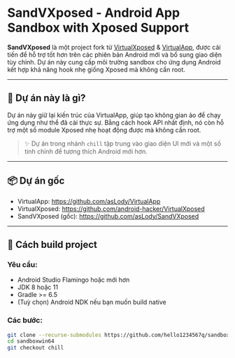 # SandVXposed - Android App Sandbox with Xposed Support

**SandVXposed** là một project fork từ [VirtualXposed](https://github.com/android-hacker/VirtualXposed) & [VirtualApp](https://github.com/asLody/VirtualApp), được cải tiến để hỗ trợ tốt hơn trên các phiên bản Android mới và bổ sung giao diện tùy chỉnh. Dự án này cung cấp môi trường sandbox cho ứng dụng Android kết hợp khả năng hook nhẹ giống Xposed mà không cần root.

---

## 🧪 Dự án này là gì?

Dự án này giữ lại kiến trúc của VirtualApp, giúp tạo không gian ảo để chạy ứng dụng như thể đã cài thực sự. Bằng cách hook API nhất định, nó còn hỗ trợ một số module Xposed nhẹ hoạt động được mà không cần root.

> ✨ Dự án trong nhánh `chill` tập trung vào giao diện UI mới và một số tinh chỉnh để tương thích Android mới hơn.

---

## 📦 Dự án gốc

- VirtualApp: https://github.com/asLody/VirtualApp  
- VirtualXposed: https://github.com/android-hacker/VirtualXposed  
- SandVXposed (gốc): https://github.com/asLody/SandVXposed  

---

## 🚀 Cách build project

### Yêu cầu:
- Android Studio Flamingo hoặc mới hơn  
- JDK 8 hoặc 11  
- Gradle >= 6.5  
- (Tuỳ chọn) Android NDK nếu bạn muốn build native

### Các bước:

```bash
git clone --recurse-submodules https://github.com/hello1234567q/sandboxwin64.git
cd sandboxwin64
git checkout chill
